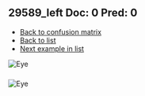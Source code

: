 ## 29589_left Doc: 0 Pred: 0
- [Back to confusion matrix](https://github.com/juliandewit/kaggle_retinopathy/blob/master/matrix.md)
- [Back to list](https://github.com/juliandewit/kaggle_retinopathy/blob/master/lists/00/list.md)
- [Next example in list](https://github.com/juliandewit/kaggle_retinopathy/blob/master/lists/00/29/29592_left.md)

![Eye](https://retinopaty.blob.core.windows.net/size1024/29589_left_0.jpeg)

### 

![Eye]()
